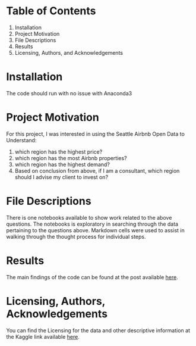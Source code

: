 # Table of Contents
1. Installation
2. Project Motivation
3. File Descriptions
4. Results
5. Licensing, Authors, and Acknowledgements

# Installation
The code should run with no issue with Anaconda3

# Project Motivation
For this project, I was interested in using the Seattle Airbnb Open Data to Understand:
1. which region has the highest price?
2. which region has the most Airbnb properties?
3. which region has the highest demand?
4. Based on conclusion from above, if I am a consultant, which region should I advise my client to invest on?

# File Descriptions
There is one notebooks available to show work related to the above questions. The notebooks is exploratory in searching through the data pertaining to the questions above. Markdown cells were used to assist in walking through the thought process for individual steps.

# Results
The main findings of the code can be found at the post available [here](http://github.com). 

# Licensing, Authors, Acknowledgements
You can find the Licensing for the data and other descriptive information at the Kaggle link available [here]( https://www.kaggle.com/airbnb/seattle/data#listings.csv). 
